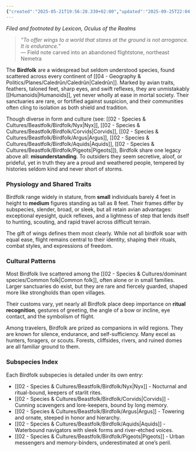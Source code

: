 ```yaml
---
{"created":"2025-05-21T19:56:28.330+02:00","updated":"2025-09-25T22:04:30.000+02:00","cssclasses":null,"tags":null,"dg-publish":true,"permalink":"/02-species-and-cultures/beastfolk/birdfolk/birdfolk/","dgPassFrontmatter":true}
---
```


_Filed and footnoted by Lexicon, Oculus of the Realms_

> _“To offer wings to a world that stares at the ground is not arrogance. It is endurance.”_  
> — Field note carved into an abandoned flightstone, northeast Nemetra

The **Birdfolk** are a widespread but seldom understood species, found scattered across every continent of [[04 - Geography & Politics/Planes/Caledrûn/Caledrûn\|Caledrûn]]. Marked by avian traits, feathers, taloned feet, sharp eyes, and swift reflexes, they are unmistakably [[Humanoids\|Humanoids]], yet never wholly at ease in mortal society. Their sanctuaries are rare, or fortified against suspicion, and their communities often cling to isolation as both shield and tradition.

Though diverse in form and culture (see: [[02 - Species & Cultures/Beastfolk/Birdfolk/Nyx\|Nyx]], [[02 - Species & Cultures/Beastfolk/Birdfolk/Corvids\|Corvids]], [[02 - Species & Cultures/Beastfolk/Birdfolk/Argus\|Argus]], [[02 - Species & Cultures/Beastfolk/Birdfolk/Aquids\|Aquids]], [[02 - Species & Cultures/Beastfolk/Birdfolk/Pigeots\|Pigeots]]), Birdfolk share one legacy above all: **misunderstanding**. To outsiders they seem secretive, aloof, or prideful, yet in truth they are a proud and weathered people, tempered by histories seldom kind and never short of storms.

### Physiology and Shared Traits
Birdfolk range widely in stature, from **small** individuals barely 4 feet in height to **medium** figures standing as tall as 8 feet. Their frames differ by subspecies, slender, broad, or sleek, but all retain avian advantages: exceptional eyesight, quick reflexes, and a lightness of step that lends itself to hunting, scouting, and rapid travel across difficult terrain.

The gift of wings defines them most clearly. While not all birdfolk soar with equal ease, flight remains central to their identity, shaping their rituals, combat styles, and expressions of freedom.

### Cultural Patterns
Most Birdfolk live scattered among the [[02 - Species & Cultures/dominant species/Common folk\|Common folk]], often alone or in small families. Larger sanctuaries do exist, but they are rare and fiercely guarded, shaped more like strongholds than open villages.

Their customs vary, yet nearly all Birdfolk place deep importance on **ritual recognition**, gestures of greeting, the angle of a bow or incline, eye contact, and the symbolism of flight.

Among travelers, Birdfolk are prized as companions in wild regions. They are known for silence, endurance, and self-sufficiency. Many excel as hunters, foragers, or scouts. Forests, cliffsides, rivers, and ruined domes are all familiar ground to them.

### Subspecies Index
Each Birdfolk subspecies is detailed under its own entry:
- [[02 - Species & Cultures/Beastfolk/Birdfolk/Nyx\|Nyx]] - Nocturnal and ritual-bound, keepers of starlit rites.
- [[02 - Species & Cultures/Beastfolk/Birdfolk/Corvids\|Corvids]] - Cunning scavengers and lore-keepers, bound by long memory.
- [[02 - Species & Cultures/Beastfolk/Birdfolk/Argus\|Argus]] - Towering and ornate, steeped in honor and hierarchy.
- [[02 - Species & Cultures/Beastfolk/Birdfolk/Aquids\|Aquids]] - Waterbound navigators with sleek forms and river-etched voices.
- [[02 - Species & Cultures/Beastfolk/Birdfolk/Pigeots\|Pigeots]] - Urban messengers and memory-binders, underestimated at one’s peril.